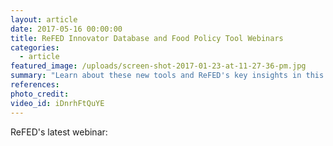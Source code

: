 ```yaml
---
layout: article
date: 2017-05-16 00:00:00
title: ReFED Innovator Database and Food Policy Tool Webinars
categories:
  - article
featured_image: /uploads/screen-shot-2017-01-23-at-11-27-36-pm.jpg
summary: "Learn about these new tools and ReFED's key insights in this webinar series."
references:
photo_credit:
video_id: iDnrhFtQuYE
---
```



ReFED's latest webinar: